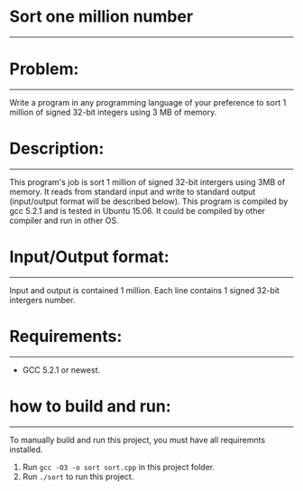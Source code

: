 # Sort one million number
------------------------------------
# Problem: 
------------------------------------
Write a program in any programming language of your preference to sort 1
million of signed 32-bit integers using 3 MB of memory.

# Description:
-------------------------------------
This program's job is sort 1 million of signed 32-bit intergers using 3MB of memory. It reads from standard input and write to standard output (input/output format will be described below). 
This program is compiled by gcc 5.2.1 and is tested in Ubuntu 15.06. It could be compiled by other compiler and run in other OS.

# Input/Output format:
-------------------------------------
Input and output is contained 1 million. Each line contains 1 signed 32-bit intergers number.

# Requirements:
-------------------------------------
- GCC 5.2.1 or newest.

# how to  build and run:
-------------------------------------
To manually build and run this project, you must have all requiremnts installed.

1. Run `gcc -O3 -o sort sort.cpp` in this project folder.
2. Run `./sort` to run this project.